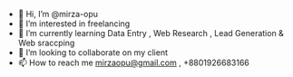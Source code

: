 - 👋 Hi, I’m @mirza-opu
- 👀 I’m interested in freelancing 
- 🌱 I’m currently learning Data Entry , Web Research , Lead Generation & Web sraccping 
- 💞️ I’m looking to collaborate on my client 
- 📫 How to reach me mirzaopu@gmail.com , +8801926683166

<!---
mirza-opu/mirza-opu is a ✨ special ✨ repository because its `README.md` (this file) appears on your GitHub profile.
You can click the Preview link to take a look at your changes.
--->
